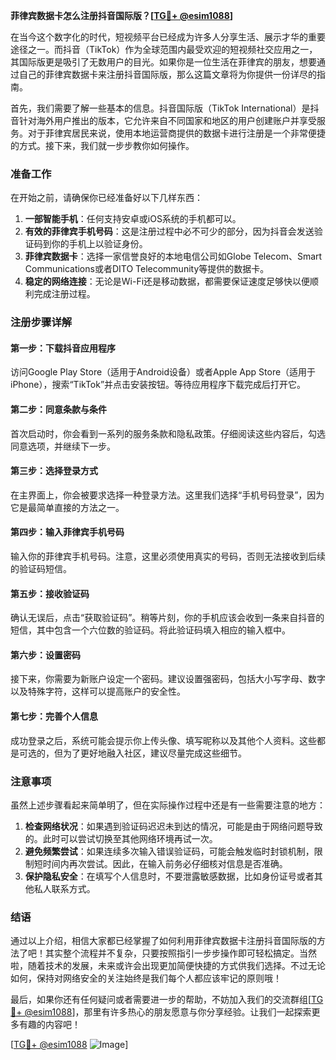 **菲律宾数据卡怎么注册抖音国际版？[[TG💪+ @esim1088](https://t.me/s/esim1088)]**

在当今这个数字化的时代，短视频平台已经成为许多人分享生活、展示才华的重要途径之一。而抖音（TikTok）作为全球范围内最受欢迎的短视频社交应用之一，其国际版更是吸引了无数用户的目光。如果你是一位生活在菲律宾的朋友，想要通过自己的菲律宾数据卡来注册抖音国际版，那么这篇文章将为你提供一份详尽的指南。

首先，我们需要了解一些基本的信息。抖音国际版（TikTok International）是抖音针对海外用户推出的版本，它允许来自不同国家和地区的用户创建账户并享受服务。对于菲律宾居民来说，使用本地运营商提供的数据卡进行注册是一个非常便捷的方式。接下来，我们就一步步教你如何操作。

### 准备工作

在开始之前，请确保你已经准备好以下几样东西：
1. **一部智能手机**：任何支持安卓或iOS系统的手机都可以。
2. **有效的菲律宾手机号码**：这是注册过程中必不可少的部分，因为抖音会发送验证码到你的手机上以验证身份。
3. **菲律宾数据卡**：选择一家信誉良好的本地电信公司如Globe Telecom、Smart Communications或者DITO Telecommunity等提供的数据卡。
4. **稳定的网络连接**：无论是Wi-Fi还是移动数据，都需要保证速度足够快以便顺利完成注册过程。

### 注册步骤详解

#### 第一步：下载抖音应用程序
访问Google Play Store（适用于Android设备）或者Apple App Store（适用于iPhone），搜索“TikTok”并点击安装按钮。等待应用程序下载完成后打开它。

#### 第二步：同意条款与条件
首次启动时，你会看到一系列的服务条款和隐私政策。仔细阅读这些内容后，勾选同意选项，并继续下一步。

#### 第三步：选择登录方式
在主界面上，你会被要求选择一种登录方法。这里我们选择“手机号码登录”，因为它是最简单直接的方法之一。

#### 第四步：输入菲律宾手机号码
输入你的菲律宾手机号码。注意，这里必须使用真实的号码，否则无法接收到后续的验证码短信。

#### 第五步：接收验证码
确认无误后，点击“获取验证码”。稍等片刻，你的手机应该会收到一条来自抖音的短信，其中包含一个六位数的验证码。将此验证码填入相应的输入框中。

#### 第六步：设置密码
接下来，你需要为新账户设定一个密码。建议设置强密码，包括大小写字母、数字以及特殊字符，这样可以提高账户的安全性。

#### 第七步：完善个人信息
成功登录之后，系统可能会提示你上传头像、填写昵称以及其他个人资料。这些都是可选的，但为了更好地融入社区，建议尽量完成这些细节。

### 注意事项

虽然上述步骤看起来简单明了，但在实际操作过程中还是有一些需要注意的地方：

1. **检查网络状况**：如果遇到验证码迟迟未到达的情况，可能是由于网络问题导致的。此时可以尝试切换至其他网络环境再试一次。
2. **避免频繁尝试**：如果连续多次输入错误验证码，可能会触发临时封锁机制，限制短时间内再次尝试。因此，在输入前务必仔细核对信息是否准确。
3. **保护隐私安全**：在填写个人信息时，不要泄露敏感数据，比如身份证号或者其他私人联系方式。

### 结语

通过以上介绍，相信大家都已经掌握了如何利用菲律宾数据卡注册抖音国际版的方法了吧！其实整个流程并不复杂，只要按照指引一步步操作即可轻松搞定。当然啦，随着技术的发展，未来或许会出现更加简便快捷的方式供我们选择。不过无论如何，保持对网络安全的关注始终是我们每个人都应该牢记的原则哦！

最后，如果你还有任何疑问或者需要进一步的帮助，不妨加入我们的交流群组[[TG💪+ @esim1088](https://t.me/s/esim1088)]，那里有许多热心的朋友愿意与你分享经验。让我们一起探索更多有趣的内容吧！

[[TG💪+ @esim1088](https://t.me/s/esim1088) ![Image](https://i.postimg.cc/4NQfJmqS/Snipaste-2025-05-13-00-14-12.png)]